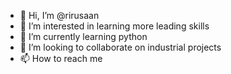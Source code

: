 - 👋 Hi, I’m @rirusaan
- 👀 I’m interested in learning more leading skills
- 🌱 I’m currently learning python
- 💞️ I’m looking to collaborate on industrial projects 
- 📫 How to reach me 

<!---
rirusaan/rirusaan is a ✨ special ✨ repository because its `README.md` (this file) appears on your GitHub profile.
You can click the Preview link to take a look at your changes.
--->
